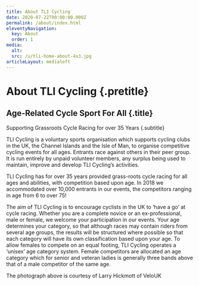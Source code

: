 ```yaml
---
title: About TLI Cycling
date: 2020-07-22T00:00:00.000Z
permalink: /about/index.html
eleventyNavigation:
  key: About
  order: 1
media:
  alt:
  src: /u/tli-home-about-4x3.jpg
articleLayout: medialeft
---
```

<meta data-helmet content="TLI Cycling is a voluntary sports organisation, supporting cycling clubs in the UK, the Channel Islands and the Isle of Man." name="description">

# About TLI Cycling {.pretitle}

## Age-Related Cycle Sport For All {.title}

Supporting Grassroots Cycle Racing for over 35 Years {.subtitle}

TLI Cycling is a voluntary sports organisation which supports cycling clubs in the UK, the Channel Islands and the Isle of Man, to organise competitive cycling events for all ages. Entrants race against others in their peer group. It is run entirely by unpaid volunteer members, any surplus being used to maintain, improve and develop TLI Cycling’s activities.

TLI Cycling has for over 35 years provided grass-roots cycle racing for all ages and abilities, with competition based upon age. In 2018 we accommodated over 10,000 entrants in our events, the competitors ranging in age from 6 to over 75!

The aim of TLI Cycling is to encourage cyclists in the UK to ‘have a go’ at cycle racing. Whether you are a complete novice or an ex-professional, male or female, we welcome your participation in our events. Your age determines your category, so that although races may contain riders from several age groups, the results will be structured where possible so that each category will have its own classification based upon your age. To allow females to compete on an equal footing, TLI Cycling operates a ‘unisex’ age category system. Female competitors are allocated an age category which for senior and veteran ladies is generally three bands above that of a male competitor of the same age.

The photograph above is courtesy of Larry Hickmott of VeloUK
